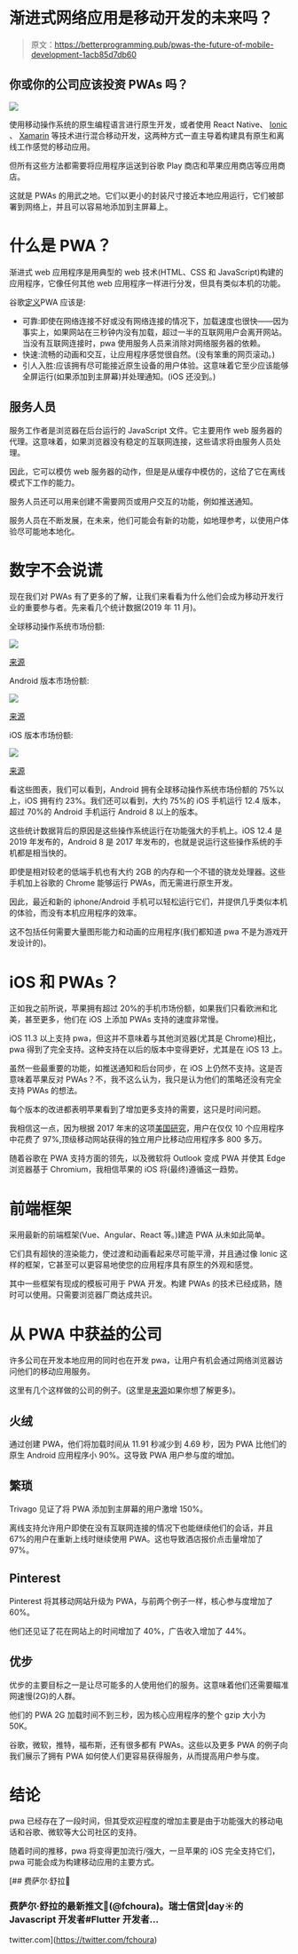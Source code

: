 # 渐进式网络应用是移动开发的未来吗？

> 原文：<https://betterprogramming.pub/pwas-the-future-of-mobile-development-1acb85d7db60>

## 你或你的公司应该投资 PWAs 吗？

![](img/89a8823a9d9f7e89707bf36e52f5f0dc.png)

使用移动操作系统的原生编程语言进行原生开发，或者使用 React Native、 [Ionic](https://ionicframework.com/) 、 [Xamarin](https://dotnet.microsoft.com/apps/xamarin) 等技术进行混合移动开发，这两种方式一直主导着构建具有原生和离线工作感觉的移动应用。

但所有这些方法都需要将应用程序运送到谷歌 Play 商店和苹果应用商店等应用商店。

这就是 PWAs 的用武之地。它们以更小的封装尺寸接近本地应用运行，它们被部署到网络上，并且可以容易地添加到主屏幕上。

# 什么是 PWA？

渐进式 web 应用程序是用典型的 web 技术(HTML、CSS 和 JavaScript)构建的应用程序，它像任何其他 web 应用程序一样进行分发，但具有类似本机的功能。

谷歌[定义](https://developers.google.com/web/progressive-web-apps)PWA 应该是:

*   可靠:即使在网络连接不好或没有网络连接的情况下，加载速度也很快——因为事实上，如果网站在三秒钟内没有加载，超过一半的互联网用户会离开网站。当没有互联网连接时，pwa 使用服务人员来消除对网络服务器的依赖。
*   快速:流畅的动画和交互，让应用程序感觉很自然。(没有笨重的网页滚动。)
*   引人入胜:应该拥有尽可能接近原生设备的用户体验。这意味着它至少应该能够全屏运行(如果添加到主屏幕)并处理通知。(iOS 还没到。)

## 服务人员

服务工作者是浏览器在后台运行的 JavaScript 文件。它主要用作 web 服务器的代理。这意味着，如果浏览器没有稳定的互联网连接，这些请求将由服务人员处理。

因此，它可以模仿 web 服务器的动作，但是是从缓存中模仿的，这给了它在离线模式下工作的能力。

服务人员还可以用来创建不需要网页或用户交互的功能，例如推送通知。

服务人员在不断发展，在未来，他们可能会有新的功能，如地理参考，以使用户体验尽可能地本地化。

# 数字不会说谎

现在我们对 PWAs 有了更多的了解，让我们来看看为什么他们会成为移动开发行业的重要参与者。先来看几个统计数据(2019 年 11 月)。

全球移动操作系统市场份额:

![](img/030422be99eefbe0e53444bc46309a50.png)

[来源](https://gs.statcounter.com/os-market-share/mobile/worldwide)

Android 版本市场份额:

![](img/838e92976549dc93ad08300d1d3e9f6f.png)

[来源](https://gs.statcounter.com/android-version-market-share/mobile-tablet/worldwide)

iOS 版本市场份额:

![](img/a59a48602aa4b97794b79de84455590e.png)

[来源](https://gs.statcounter.com/ios-version-market-share/mobile-tablet/worldwide)

看这些图表，我们可以看到，Android 拥有全球移动操作系统市场份额的 75%以上，iOS 拥有约 23%。我们还可以看到，大约 75%的 iOS 手机运行 12.4 版本，超过 70%的 Android 手机运行 Android 8 以上的版本。

这些统计数据背后的原因是这些操作系统运行在功能强大的手机上。iOS 12.4 是 2019 年发布的，Android 8 是 2017 年发布的，也就是说运行这些操作系统的手机都是相当快的。

即使是相对较老的低端手机也有大约 2GB 的内存和一个不错的骁龙处理器。这些手机加上谷歌的 Chrome 能够运行 PWAs，而无需进行原生开发。

因此，最近和新的 iphone/Android 手机可以轻松运行它们，并提供几乎类似本机的体验，而没有本机应用程序的效率。

这不包括任何需要大量图形能力和动画的应用程序(我们都知道 pwa 不是为游戏开发设计的)。

# iOS 和 PWAs？

正如我之前所说，苹果拥有超过 20%的手机市场份额，如果我们只看欧洲和北美，甚至更多，他们在 iOS 上添加 PWAs 支持的速度非常慢。

iOS 11.3 以上支持 pwa，但这并不意味着与其他浏览器(尤其是 Chrome)相比，pwa 得到了完全支持。这种支持在以后的版本中变得更好，尤其是在 iOS 13 上。

虽然一些最重要的功能，如推送通知和后台同步，在 iOS 上仍然不支持。这是否意味着苹果反对 PWAs？不，我不这么认为，我只是认为他们的策略还没有完全支持 PWAs 的想法。

每个版本的改进都表明苹果看到了增加更多支持的需要，这只是时间问题。

我相信这一点，因为根据 2017 年末的这项[美国研究](https://www.comscore.com/Insights/Presentations-and-Whitepapers/2017/The-2017-US-Mobile-App-Report)，用户在仅仅 10 个应用程序中花费了 97%,顶级移动网站获得的独立用户比移动应用程序多 800 多万。

随着谷歌在 PWA 支持方面的领先，以及微软将 Outlook 变成 PWA 并使其 Edge 浏览器基于 Chromium，我相信苹果的 iOS 将(最终)遵循这一趋势。

# 前端框架

采用最新的前端框架(Vue、Angular、React 等。)建造 PWA 从未如此简单。

它们具有超快的渲染能力，使过渡和动画看起来尽可能平滑，并且通过像 Ionic 这样的框架，它甚至可以更容易地使您的应用程序具有原生的外观和感觉。

其中一些框架有现成的模板可用于 PWA 开发。构建 PWAs 的技术已经成熟，随时可以使用。只需要浏览器厂商达成共识。

# 从 PWA 中获益的公司

许多公司在开发本地应用的同时也在开发 pwa，让用户有机会通过网络浏览器访问他们的移动应用服务。

这里有几个这样做的公司的例子。(这里是[来源](https://www.pwastats.com/)如果你想了解更多)。

## **火绒**

通过创建 PWA，他们将加载时间从 11.91 秒减少到 4.69 秒，因为 PWA 比他们的原生 Android 应用程序小 90%。这导致 PWA 用户参与度的增加。

## **繁琐**

Trivago 见证了将 PWA 添加到主屏幕的用户激增 150%。

离线支持允许用户即使在没有互联网连接的情况下也能继续他们的会话，并且 67%的用户在重新上线时继续使用 PWA。这也导致酒店报价点击量增加了 97%。

## **Pinterest**

Pinterest 将其移动网站升级为 PWA，与前两个例子一样，核心参与度增加了 60%。

他们还见证了花在网站上的时间增加了 40%，广告收入增加了 44%。

## **优步**

优步的主要目标之一是让尽可能多的人使用他们的服务。这意味着他们还需要瞄准网速慢(2G)的人群。

他们的 PWA 2G 加载时间不到三秒，因为核心应用程序的整个 gzip 大小为 50K。

谷歌，微软，推特，福布斯，还有很多都有 PWAs。这些以及更多 PWA 的例子向我们展示了拥有 PWA 如何使人们更容易获得服务，从而提高用户参与度。

# 结论

pwa 已经存在了一段时间，但其受欢迎程度的增加主要是由于功能强大的移动电话和谷歌、微软等大公司社区的支持。

随着时间的推移，pwa 将变得更加流行/强大，一旦苹果的 iOS 完全支持它们，pwa 可能会成为构建移动应用的主要方式。

[](https://twitter.com/fchoura) [## 费萨尔·舒拉💙

### 费萨尔·舒拉的最新推文💙(@fchoura)。瑞士信贷|day☀️的 Javascript 开发者#Flutter 开发者…

twitter.com](https://twitter.com/fchoura)